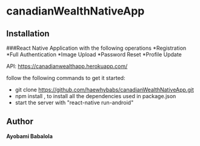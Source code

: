 # canadianWealthNativeApp
 
## Installation
###React Native Application with the following operations
*Registration
*Full Authentication
*Image Upload
*Password Reset
*Profile Update

API: https://canadianwealthapp.herokuapp.com/

follow the following commands to get it started:

* git clone https://github.com/haewhybabs/canadianWealthNativeApp.git
* npm install , to install all the dependencies used in package.json
* start the server with "react-native run-android"

## Author
**Ayobami Babalola**


